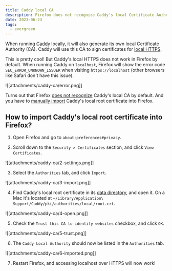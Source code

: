 ```yaml
---
title: Caddy local CA
description: Firefox does not recognize Caddy's local Certificate Authority by default.
date: 2023-06-23
tags:
  - evergreen
---
```


When running [Caddy](https://caddyserver.com/) locally, it will also generate its own local Certificate Authority (CA). Caddy will use this CA to sign certificates for [local HTTPS](https://caddyserver.com/docs/automatic-https#local-https).

This is pretty cool! But Caddy's local HTTPS does not work in Firefox by default. When running Caddy on `localhost`, Firefox will show the error code `SEC_ERROR_UNKNOWN_ISSUER` when visiting `https://localhost` (other browsers like Safari don't have this issue).

![[attachments/caddy-ca/error.png]]

Turns out that Firefox [does not recognize](https://caddy.community/t/ocsp-stapling-error-certificate-not-trusted-by-the-web-browser/7691/2) Caddy's local CA by default. And you have to [manually import](https://support.mozilla.org/en-US/questions/1175296) Caddy's local root certificate into Firefox.

## How to import Caddy's local root certificate into Firefox?

1. Open Firefox and go to `about:preferences#privacy`.

2. Scroll down to the `Security > Certificates` section, and click `View Certificates`.

![[attachments/caddy-ca/2-settings.png]]

3. Select the `Authorities` tab, and click `Import`.

![[attachments/caddy-ca/3-import.png]]

4. Find Caddy's local root certificate in its [data directory](https://caddyserver.com/docs/conventions#data-directory), and open it. On a Mac it's located at `~/Library/Application\ Support/Caddy/pki/authorities/local/root.crt`.

![[attachments/caddy-ca/4-open.png]]

5. Check the `Trust this CA to identify websites` checkbox, and click `OK`.

![[attachments/caddy-ca/5-trust.png]]

6. The `Caddy Local Authority` should now be listed in the `Authorities` tab.

![[attachments/caddy-ca/6-imported.png]]

7. Restart Firefox, and accessing localhost over HTTPS will now work!

